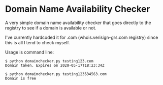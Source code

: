 # Domain Name Availability Checker

A very simple domain name availability checker that goes directly to the registry to see if a domain is available or not.

I've currently hardcoded it for .com (whois.verisign-grs.com registry) since this is all I tend to check myself.

Usage is command line:

```
$ python domainchecker.py testing123.com
Domain taken. Expires on 2020-05-17T18:23:34Z
```

```
$ python domainchecker.py testing123534563.com
Domain is free
```
